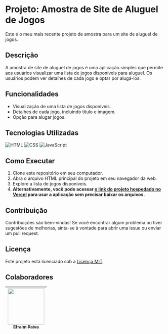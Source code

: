 # Projeto: Amostra de Site de Aluguel de Jogos

Este é o meu mais recente projeto de amostra para um site de aluguel de jogos.

## Descrição

A amostra de site de aluguel de jogos é uma aplicação simples que permite aos usuários visualizar uma lista de jogos disponíveis para aluguel. Os usuários podem ver detalhes de cada jogo e optar por alugá-los.

## Funcionalidades

- Visualização de uma lista de jogos disponíveis.
- Detalhes de cada jogo, incluindo título e imagem.
- Opção para alugar jogos.

## Tecnologias Utilizadas

![HTML](https://img.shields.io/badge/HTML-239120?style=for-the-badge&logo=html5&logoColor=white)
![CSS](https://img.shields.io/badge/CSS-239120?style=for-the-badge&logo=css3&logoColor=white)
![JavaScript](https://img.shields.io/badge/JavaScript-F7DF1E?style=for-the-badge&logo=javascript&logoColor=black)

## Como Executar

1. Clone este repositório em seu computador.
2. Abra o arquivo HTML principal do projeto em seu navegador da web.
3. Explore a lista de jogos disponíveis.
4. **Alternativamente, você pode acessar [o link do projeto hospedado no Vercel](https://alura-ag.vercel.app/#) para usar a aplicação sem precisar baixar os arquivos.**


## Contribuição

Contribuições são bem-vindas! Se você encontrar algum problema ou tiver sugestões de melhorias, sinta-se à vontade para abrir uma issue ou enviar um pull request.

## Licença

Este projeto está licenciado sob a [Licença MIT](LICENSE).

## Colaboradores

| [<img loading="lazy" src="https://avatars.githubusercontent.com/u/155408354?v=4" width=115><br><sub>Efraim Paiva</sub>](https://github.com/efraim-paiva) |
| :---: |
